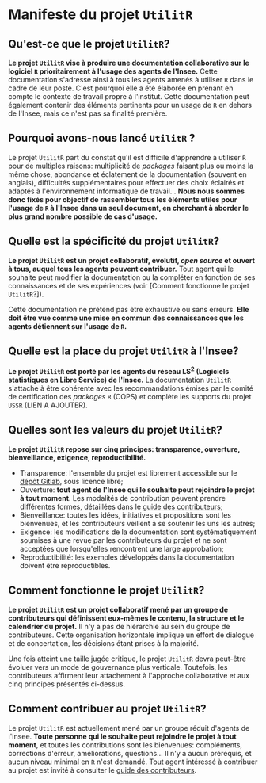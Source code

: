 # Manifeste du projet `UtilitR`

## Qu'est-ce que le projet `UtilitR`?

**Le projet `UtilitR` vise à produire une documentation collaborative sur le logiciel `R` prioritairement à l'usage des agents de l'Insee.** Cette documentation s'adresse ainsi à tous les agents amenés à utiliser `R` dans le cadre de leur poste. C'est pourquoi elle a été élaborée en prenant en compte le contexte de travail propre à l'institut. Cette documentation peut également contenir des éléments pertinents pour un usage de `R` en dehors de l'Insee, mais ce n'est pas sa finalité première.

## Pourquoi avons-nous lancé `UtilitR` ?

Le projet `UtilitR` part du constat qu'il est difficile d'apprendre à utiliser `R` pour de multiples raisons: multiplicité de _packages_ faisant plus ou moins la même chose, abondance et éclatement de la documentation (souvent en anglais), difficultés supplémentaires pour effectuer des choix éclairés et adaptés à l'environnement informatique de travail... **Nous nous sommes donc fixés pour objectif de rassembler tous les éléments utiles pour l'usage de `R` à l'Insee dans un seul document, en cherchant à aborder le plus grand nombre possible de cas d'usage.** 

## Quelle est la spécificité du projet `UtilitR`?

**Le projet `UtilitR` est un projet collaboratif, évolutif, *open source* et ouvert à tous, auquel tous les agents peuvent contribuer.** Tout agent qui le souhaite peut modifier la documentation ou la compléter en fonction de ses connaissances et de ses expériences (voir [Comment fonctionne le projet `UtilitR`?]).

Cette documentation ne prétend pas être exhaustive ou sans erreurs. **Elle doit être vue comme une mise en commun des connaissances que les agents détiennent sur l'usage de `R`.**

## Quelle est la place du projet `UtilitR` à l'Insee?

**Le projet `UtilitR` est porté par les agents du réseau LS<sup>2</sup> (Logiciels statistiques en Libre Service) de l'Insee.** La documentation `UtilitR` s'attache à être cohérente avec les recommandations émises par le comité de certification des _packages_ `R` (COPS) et complète les supports du projet `USSR` (LIEN A AJOUTER).

## Quelles sont les valeurs du projet `UtilitR`?

**Le projet `UtilitR` repose sur cinq principes: transparence, ouverture, bienveillance, exigence, reproductibilité.**

- Transparence: l'ensemble du projet est librement accessible sur le [dépôt Gitlab](https://gitlab.com/linogaliana/documentationR), sous licence libre;
- Ouverture: **tout agent de l'Insee qui le souhaite peut rejoindre le projet à tout moment**. Les modalités de contribution peuvent prendre différentes formes, détaillées dans le [guide des contributeurs](CONTRIBUTING.md);
- Bienveillance: toutes les idées, initiatives et propositions sont les bienvenues, et les contributeurs veillent à se soutenir les uns les autres;
- Exigence: les modifications de la documentation sont systématiquement soumises à une revue par les contributeurs du projet et ne sont acceptées que lorsqu'elles rencontrent une large approbation;
- Reproductibilité: les exemples développés dans la documentation doivent être reproductibles. 

## Comment fonctionne le projet `UtilitR`?

**Le projet `UtilitR` est un projet collaboratif mené par un groupe de contributeurs qui définissent eux-mêmes le contenu, la structure et le calendrier du projet.** Il n'y a pas de hiérarchie au sein du groupe de contributeurs. Cette organisation horizontale implique un effort de dialogue et de concertation, les décisions étant prises à la majorité.

Une fois atteint une taille jugée critique, le projet `UtilitR` devra peut-être évoluer vers un mode de gouvernance plus verticale. Toutefois, les contributeurs affirment leur attachement à l'approche collaborative et aux cinq principes présentés ci-dessus.

## Comment contribuer au projet `UtilitR`?

Le projet `UtilitR` est actuellement mené par un groupe réduit d'agents de l'Insee. **Toute personne qui le souhaite peut rejoindre le projet à tout moment**, et toutes les contributions sont les bienvenues: compléments, corrections d'erreur, améliorations, questions... Il n'y a aucun prérequis, et aucun niveau minimal en `R` n'est demandé. Tout agent intéressé à contribuer au projet est invité à consulter le [guide des contributeurs](CONTRIBUTING.md). 
